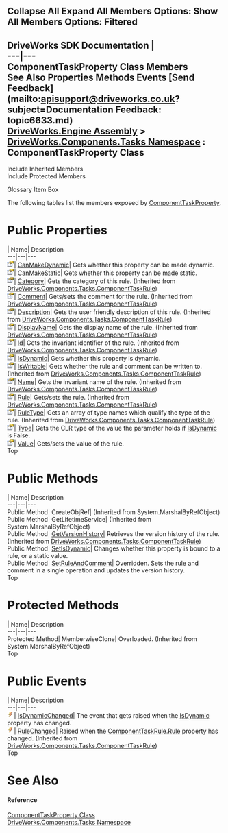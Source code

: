 Collapse All Expand All Members Options: Show All  Members Options: Filtered   
---  
DriveWorks SDK Documentation  |   
---|---  
ComponentTaskProperty Class Members   
See Also Properties Methods Events [Send Feedback](mailto:apisupport@driveworks.co.uk?subject=Documentation Feedback: topic6633.md)  
[DriveWorks.Engine Assembly](topic2156.md) > [DriveWorks.Components.Tasks Namespace](topic6391.md) : ComponentTaskProperty Class  
---  
  
Include Inherited Members    
Include Protected Members  


Glossary Item Box

The following tables list the members exposed by [ComponentTaskProperty](topic6633.md).

# Public Properties

| Name| Description  
---|---|---  
![Public Property](dotnetimages/publicProperty.gif)| [CanMakeDynamic](topic6641.md)| Gets whether this property can be made dynamic.   
![Public Property](dotnetimages/publicProperty.gif)| [CanMakeStatic](topic6642.md)| Gets whether this property can be made static.   
![Public Property](dotnetimages/publicProperty.gif)| [Category](topic6712.md)| Gets the category of this rule. (Inherited from [DriveWorks.Components.Tasks.ComponentTaskRule](topic6704.md))  
![Public Property](dotnetimages/publicProperty.gif)| [Comment](topic6713.md)| Gets/sets the comment for the rule. (Inherited from [DriveWorks.Components.Tasks.ComponentTaskRule](topic6704.md))  
![Public Property](dotnetimages/publicProperty.gif)| [Description](topic6714.md)| Gets the user friendly description of this rule. (Inherited from [DriveWorks.Components.Tasks.ComponentTaskRule](topic6704.md))  
![Public Property](dotnetimages/publicProperty.gif)| [DisplayName](topic6715.md)| Gets the display name of the rule. (Inherited from [DriveWorks.Components.Tasks.ComponentTaskRule](topic6704.md))  
![Public Property](dotnetimages/publicProperty.gif)| [Id](topic6716.md)| Gets the invariant identifier of the rule. (Inherited from [DriveWorks.Components.Tasks.ComponentTaskRule](topic6704.md))  
![Public Property](dotnetimages/publicProperty.gif)| [IsDynamic](topic6643.md)| Gets whether this property is dynamic.   
![Public Property](dotnetimages/publicProperty.gif)| [IsWritable](topic6717.md)| Gets whether the rule and comment can be written to. (Inherited from [DriveWorks.Components.Tasks.ComponentTaskRule](topic6704.md))  
![Public Property](dotnetimages/publicProperty.gif)| [Name](topic6718.md)| Gets the invariant name of the rule. (Inherited from [DriveWorks.Components.Tasks.ComponentTaskRule](topic6704.md))  
![Public Property](dotnetimages/publicProperty.gif)| [Rule](topic6719.md)| Gets/sets the rule. (Inherited from [DriveWorks.Components.Tasks.ComponentTaskRule](topic6704.md))  
![Public Property](dotnetimages/publicProperty.gif)| [RuleType](topic6720.md)| Gets an array of type names which qualify the type of the rule. (Inherited from [DriveWorks.Components.Tasks.ComponentTaskRule](topic6704.md))  
![Public Property](dotnetimages/publicProperty.gif)| [Type](topic6644.md)| Gets the CLR type of the value the parameter holds if [IsDynamic](topic6643.md) is False.   
![Public Property](dotnetimages/publicProperty.gif)| [Value](topic6645.md)| Gets/sets the value of the rule.   
Top

# Public Methods

| Name| Description  
---|---|---  
Public Method| CreateObjRef|  (Inherited from System.MarshalByRefObject)  
Public Method| GetLifetimeService|  (Inherited from System.MarshalByRefObject)  
Public Method| [GetVersionHistory](topic6710.md)| Retrieves the version history of the rule. (Inherited from [DriveWorks.Components.Tasks.ComponentTaskRule](topic6704.md))  
Public Method| [SetIsDynamic](topic6639.md)| Changes whether this property is bound to a rule, or a static value.   
Public Method| [SetRuleAndComment](topic6640.md)| Overridden. Sets the rule and comment in a single operation and updates the version history.   
Top

# Protected Methods

| Name| Description  
---|---|---  
Protected Method| MemberwiseClone| Overloaded. (Inherited from System.MarshalByRefObject)  
Top

# Public Events

| Name| Description  
---|---|---  
![Public Event](dotnetimages/publicEvent.gif)| [IsDynamicChanged](topic6646.md)| The event that gets raised when the [IsDynamic](topic6643.md) property has changed.   
![Public Event](dotnetimages/publicEvent.gif)| [RuleChanged](topic6722.md)| Raised when the [ComponentTaskRule.Rule](topic6719.md) property has changed. (Inherited from [DriveWorks.Components.Tasks.ComponentTaskRule](topic6704.md))  
Top

# See Also

#### Reference

[ComponentTaskProperty Class](topic6633.md)   
[DriveWorks.Components.Tasks Namespace](topic6391.md)



